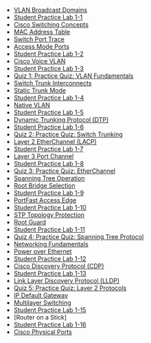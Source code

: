 - [VLAN Broadcast Domains]()
- [Student Practice Lab 1-1]()
- [Cisco Switching Concepts]()
- [MAC Address Table]()
- [Switch Port Trace]()
- [Access Mode Ports]()
- [Student Practice Lab 1-2]()
- [Cisco Voice VLAN]()
- [Student Practice Lab 1-3]()
- [Quiz 1: Practice Quiz: VLAN Fundamentals]()
- [Switch Trunk Interconnects]()
- [Static Trunk Mode]()
- [Student Practice Lab 1-4]()
- [Native VLAN]()
- [Student Practice Lab 1-5]()
- [Dynamic Trunking Protocol (DTP)]()
- [Student Practice Lab 1-6]()
- [Quiz 2: Practice Quiz: Switch Trunking]()
- [Layer 2 EtherChannel (LACP)]()
- [Student Practice Lab 1-7]()
- [Layer 3 Port Channel]()
- [Student Practice Lab 1-8]()
- [Quiz 3: Practice Quiz: EtherChannel]()
- [Spanning Tree Operation]()
- [Root Bridge Selection]()
- [Student Practice Lab 1-9]()
- [PortFast Access Edge]()
- [Student Practice Lab 1-10]()
- [STP Topology Protection]()
- [Root Guard]()
- [Student Practice Lab 1-11]()
- [Quiz 4: Practice Quiz: Spanning Tree Protocol]()
- [Networking Fundamentals]()
- [Power over Ethernet]()
- [Student Practice Lab 1-12]()
- [Cisco Discovery Protocol (CDP)]()
- [Student Practice Lab 1-13]()
- [Link Layer Discovery Protocol (LLDP)]()
- [Quiz 5: Practice Quiz: Layer 2 Protocols]()
- [IP Default Gateway]()
- [Multilayer Switching]()
- [Student Practice Lab 1-15]()
- [Router on a Stick]
- [Student Practice Lab 1-16]()
- [Cisco Physical Ports]()

